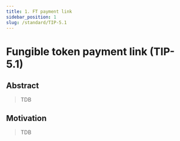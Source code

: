 ```yaml
---
title: 1. FT payment link
sidebar_position: 1
slug: /standard/TIP-5.1
---
```


# Fungible token payment link (TIP-5.1)

## Abstract

> TDB

## Motivation

> TDB
